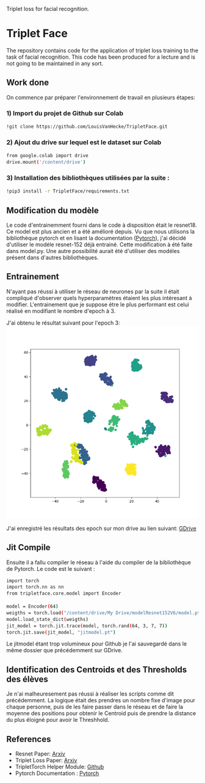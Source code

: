 Triplet loss for facial recognition.

# Triplet Face

The repository contains code for the application of triplet loss training to the
task of facial recognition. This code has been produced for a lecture and is not
going to be maintained in any sort.

## Work done

On commence par préparer l'environnement de travail en plusieurs étapes:

### 1) Import du projet de Github sur Colab
```bash
!git clone https://github.com/LouisVanHecke/TripletFace.git
```
### 2) Ajout du drive sur lequel est le dataset sur Colab
```bash
from google.colab import drive
drive.mount('/content/drive')
```
### 3) Installation des bibliothèques utilisées par la suite :
```bash
!pip3 install -r TripletFace/requirements.txt
```

## Modification du modèle

Le code d'entrainemment fourni dans le code à disposition était le resnet18. Ce
model est plus ancien et a été amélioré depuis. Vu que nous utilisons la bibliothèque pytorch et en lisant la documentation ([Pytorch](https://pytorch.org/docs/stable/torchvision/models.html)), j'ai décidé d'utiliser le modéle resnet-152 déjà entrainé. Cette modification à été faite dans model.py.
Une autre possibilité aurait été d'utiliser des modéles présent dans d'autres bibliothèques.

## Entrainement

N'ayant pas réussi à utiliser le réseau de neurones par la suite il était compliqué d'observer quels hyperparamètres étaient les plus intéresant à modifier. L'entrainement que je suppose étre le plus performant est celui réalisé en modifiant le nombre d'epoch à 3.

J'ai obtenu le résultat suivant pour l'epoch 3:
![vizualisation_2.png](vizualisation_2.png)

J'ai enregistré les résultats des epoch sur mon drive au lien suivant: [GDrive](https://drive.google.com/drive/folders/1n_D_4j_7J_nvkN7xm9Q6vDskv3OCYEBt?usp=sharing)

## Jit Compile

Ensuite il a fallu compiler le réseau à l'aide du compiler de la bibliothèque de Pytorch. Le code est le suivant :
```bash
import torch
import torch.nn as nn
from tripletface.core.model import Encoder

model = Encoder(64)
weigths = torch.load("/content/drive/My Drive/modelResnet152V6/model.pt")['model']
model.load_state_dict(weigths)
jit_model = torch.jit.trace(model, torch.rand(64, 3, 7, 7))
torch.jit.save(jit_model, "jitmodel.pt")
```
Le jitmodel étant trop volumineux pour Github je l'ai sauvegardé dans le même dossier que précédemment sur GDrive.

## Identification des Centroids et des Thresholds des élèves

Je n'ai malheuresement pas réussi à réaliser les scripts comme dit précédemment. La logique était des prendres un nombre fixe d'image pour chaque personne, puis de les faire passer dans le réseau et de faire la moyenne des positions pour obtenir le Centroid puis de prendre la distance du plus éloigné pour avoir le Threshhold.

## References

* Resnet Paper: [Arxiv](https://arxiv.org/pdf/1512.03385.pdf)
* Triplet Loss Paper: [Arxiv](https://arxiv.org/pdf/1503.03832.pdf)
* TripletTorch Helper Module: [Github](https://github.com/TowardHumanizedInteraction/TripletTorch)
* Pytorch Documentation : [Pytorch](https://pytorch.org/docs/stable/torchvision/models.html)
